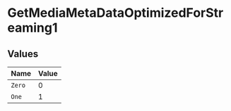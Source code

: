 # GetMediaMetaDataOptimizedForStreaming1


## Values

| Name   | Value  |
| ------ | ------ |
| `Zero` | 0      |
| `One`  | 1      |
